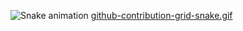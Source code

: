 ![Snake animation](https://github.com/si963hz/si963hz/blob/output/github-contribution-grid-snake.svg)
[github-contribution-grid-snake.gif](https://github.com/si963hz/si963hz/blob/output/github-contribution-grid-snake.gif)
<!--
**si963hz/si963hz** is a ✨ _special_ ✨ repository because its `README.md` (this file) appears on your GitHub profile.

Here are some ideas to get you started:

- 🔭 I’m currently working on ...
- 🌱 I’m currently learning ...
- 👯 I’m looking to collaborate on ...
- 🤔 I’m looking for help with ...
- 💬 Ask me about ...
- 📫 How to reach me: ...
- 😄 Pronouns: ...
- ⚡ Fun fact: ...
-->
